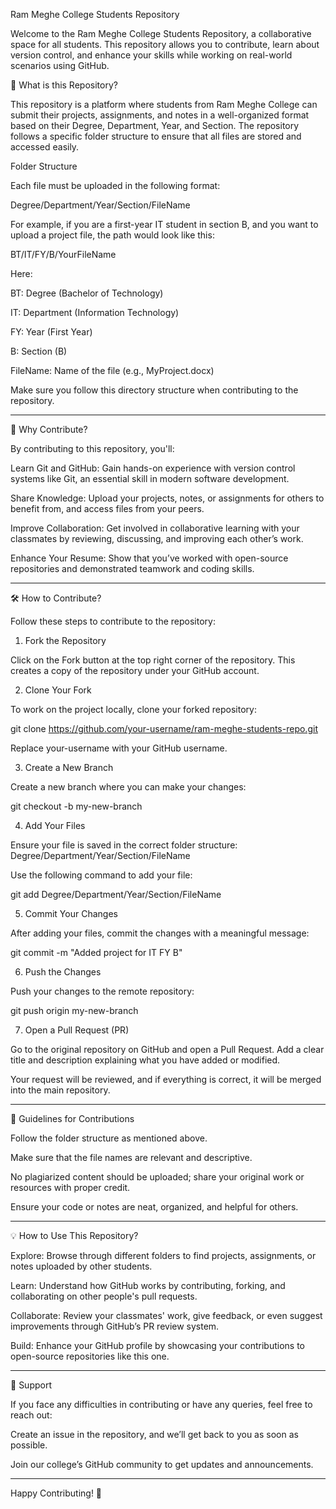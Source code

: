 
Ram Meghe College Students Repository

Welcome to the Ram Meghe College Students Repository, a collaborative space for all students. This repository allows you to contribute, learn about version control, and enhance your skills while working on real-world scenarios using GitHub.

📘 What is this Repository?

This repository is a platform where students from Ram Meghe College can submit their projects, assignments, and notes in a well-organized format based on their Degree, Department, Year, and Section.
The repository follows a specific folder structure to ensure that all files are stored and accessed easily.

Folder Structure

Each file must be uploaded in the following format:

Degree/Department/Year/Section/FileName

For example, if you are a first-year IT student in section B, and you want to upload a project file, the path would look like this:

BT/IT/FY/B/YourFileName

Here:

BT: Degree (Bachelor of Technology)

IT: Department (Information Technology)

FY: Year (First Year)

B: Section (B)

FileName: Name of the file (e.g., MyProject.docx)


Make sure you follow this directory structure when contributing to the repository.


---

🎯 Why Contribute?

By contributing to this repository, you'll:

Learn Git and GitHub: Gain hands-on experience with version control systems like Git, an essential skill in modern software development.

Share Knowledge: Upload your projects, notes, or assignments for others to benefit from, and access files from your peers.

Improve Collaboration: Get involved in collaborative learning with your classmates by reviewing, discussing, and improving each other’s work.

Enhance Your Resume: Show that you’ve worked with open-source repositories and demonstrated teamwork and coding skills.



---

🛠️ How to Contribute?

Follow these steps to contribute to the repository:

1. Fork the Repository

Click on the Fork button at the top right corner of the repository. This creates a copy of the repository under your GitHub account.


2. Clone Your Fork

To work on the project locally, clone your forked repository:

git clone https://github.com/your-username/ram-meghe-students-repo.git

Replace your-username with your GitHub username.

3. Create a New Branch

Create a new branch where you can make your changes:

git checkout -b my-new-branch

4. Add Your Files

Ensure your file is saved in the correct folder structure:
Degree/Department/Year/Section/FileName

Use the following command to add your file:


git add Degree/Department/Year/Section/FileName

5. Commit Your Changes

After adding your files, commit the changes with a meaningful message:

git commit -m "Added project for IT FY B"

6. Push the Changes

Push your changes to the remote repository:

git push origin my-new-branch

7. Open a Pull Request (PR)

Go to the original repository on GitHub and open a Pull Request. Add a clear title and description explaining what you have added or modified.

Your request will be reviewed, and if everything is correct, it will be merged into the main repository.


---

📝 Guidelines for Contributions

Follow the folder structure as mentioned above.

Make sure that the file names are relevant and descriptive.

No plagiarized content should be uploaded; share your original work or resources with proper credit.

Ensure your code or notes are neat, organized, and helpful for others.



---

💡 How to Use This Repository?

Explore: Browse through different folders to find projects, assignments, or notes uploaded by other students.

Learn: Understand how GitHub works by contributing, forking, and collaborating on other people's pull requests.

Collaborate: Review your classmates' work, give feedback, or even suggest improvements through GitHub’s PR review system.

Build: Enhance your GitHub profile by showcasing your contributions to open-source repositories like this one.



---

🤝 Support

If you face any difficulties in contributing or have any queries, feel free to reach out:

Create an issue in the repository, and we’ll get back to you as soon as possible.

Join our college’s GitHub community to get updates and announcements.


---

Happy Contributing! 🚀

